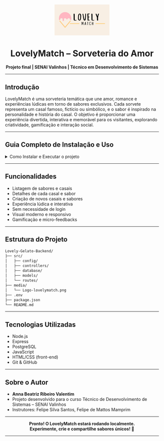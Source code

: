 <div align="center">
  <img src="media/logo-sorveteria.png" width="180" alt="Logo LovelyMatch">
  
  <h1>LovelyMatch – Sorveteria do Amor</h1>
  <p><strong>Projeto final | SENAI Valinhos | Técnico em Desenvolvimento de Sistemas</strong></p>
</div>

---

## Introdução
LovelyMatch é uma sorveteria temática que une amor, romance e experiências lúdicas em torno de sabores exclusivos. Cada sorvete representa um casal famoso, fictício ou simbólico, e o sabor é inspirado na personalidade e história do casal. O objetivo é proporcionar uma experiência divertida, interativa e memorável para os visitantes, explorando criatividade, gamificação e interação social.

---

## Guia Completo de Instalação e Uso


<details>
  <summary>Como Instalar e Executar o projeto</summary>
<ol>
  <li><strong>Pré-requisitos:</strong><br>
    <ul>
    
      <li>Node.js instalado (<a href="https://nodejs.org/">download</a>)</li>
      <li>PostgreSQL instalado (<a href="https://www.postgresql.org/download/">download</a>)</li>
      <li>Git instalado (<a href="https://git-scm.com/downloads">download</a>)</li>
    </ul>
    ```
  </li>
  <li><strong>Clone o repositório:</strong><br>
  ```sh
    <code>git clone https://github.com/annabeatriz17/Lovely-Gelato-Backend.git</code>
  </li>
  ```
  <li><strong>Acesse a pasta do projeto:</strong><br>
  ```sh
    <code>cd Lovely-Gelato-Backend</code>
    ```
  </li>
  <li><strong>Instale as dependências:</strong><br>
  ```sh
    <code>npm install</code>
    ```
  </li>
  <li><strong>Configure o banco de dados:</strong><br>
  ```sh
    <ul>
      <li>Abra o PostgreSQL e crie um banco de dados (ex: <code>lovelyMatch</code>).</li>
      <li>Execute o script <code>src/database/schema.sql</code> para criar as tabelas.</li>
    </ul>
    ```
  </li>
  <li><strong>Configure o arquivo <code>.env</code>:</strong><br>
  ```sh
    <ul>
      <li>Copie o arquivo <code>.env.example</code> para <code>.env</code> (se existir).</li>
      <li>Preencha com seus dados locais (usuário, senha, nome do banco, porta etc).</li>
    </ul>
    ```
  </li>
  <li><strong>Testando conexão com o banco:</strong><br>
  ```sh
    <code>npm run test:db</code> <br> (opcional, se houver script de teste de conexão)
    </li>
    ```
  <li><strong>Inicie o servidor:</strong><br>
  ```sh
    <code>npm run dev</code>
    ```
  </li>
  <li><strong>Acesse a aplicação:</strong><br>
    <ul>
      <li>O backend estará disponível na porta definida no <code>.env</code> (padrão: 3000).</li>
      <li>Use ferramentas como <a href="https://www.postman.com/">Postman</a> ou <a href="https://insomnia.rest/">Insomnia</a> para testar as rotas.</li>
    </ul>
  </li>
  <li><strong>Personalize e explore:</strong><br>
    <ul>
      <li>Adicione novos casais e sabores via rotas de criação.</li>
      <li>Explore as funcionalidades e personalize o projeto conforme sua criatividade!</li>
    </ul>
  </li>
</ol>
</details>

---

## Funcionalidades
- Listagem de sabores e casais
- Detalhes de cada casal e sabor
- Criação de novos casais e sabores
- Experiência lúdica e interativa
- Sem necessidade de login
- Visual moderno e responsivo
- Gamificação e micro-feedbacks


---

## Estrutura do Projeto
```
Lovely-Gelato-Backend/
├── src/
│   ├── config/
│   ├── controllers/
│   ├── database/
│   ├── models/
│   └── routes/
├── media/
│   └── Logo-lovelymatch.png
├── .env
├── package.json
└── README.md
```

---

## Tecnologias Utilizadas
- Node.js
- Express
- PostgreSQL
- JavaScript
- HTML/CSS (front-end)
- Git & GitHub

---

## Sobre o Autor
- **Anna Beatriz Ribeiro Valentim**
- Projeto desenvolvido para o curso Técnico de Desenvolvimento de Sistemas – SENAI Valinhos
- Instrutores: Felipe Silva Santos, Felipe de Mattos Mamprim

---

<div align="center">
  <b>Pronto! O LovelyMatch estará rodando localmente.<br>Experimente, crie e compartilhe sabores únicos! 🍨</b>
</div>

---
